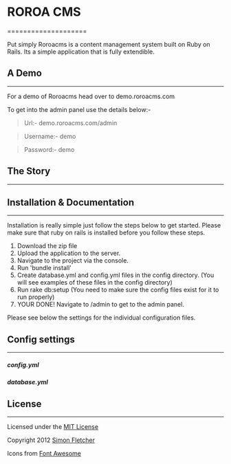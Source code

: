 # ROROA CMS
====================

Put simply Roroacms is a content management system built on Ruby on Rails. Its a simple application that is fully extendible.

## A Demo
---------------------

For a demo of Roroacms head over to demo.roroacms.com

To get into the admin panel use the details below:-

>Url:- demo.roroacms.com/admin

>Username:- demo

>Password:- demo


## The Story
---------------------

## Installation & Documentation 
---------------------

Installation is really simple just follow the steps below to get started. Please make sure that ruby on rails is installed before you follow these steps.

1.  Download the zip file
2.  Upload the application to the server.
3.  Navigate to the project via the console.
4.  Run 'bundle install'
5.	Create database.yml and config.yml files in the config directory. (You will see examples of these files in the config directory)
6.	Run rake db:setup (You need to make sure the config files exist for it to run properly)
7.	YOUR DONE! Navigate to /admin to get to the admin panel.

Please see below the settings for the individual configuration files.


## Config settings
---------------------

##### config.yml


##### database.yml


## License
---------------------

Licensed under the [MIT License](http://creativecommons.org/licenses/MIT/)

Copyright 2012 [Simon Fletcher](https://github.com/fletcher890)

Icons from [Font Awesome](http://fortawesome.github.io/Font-Awesome/)